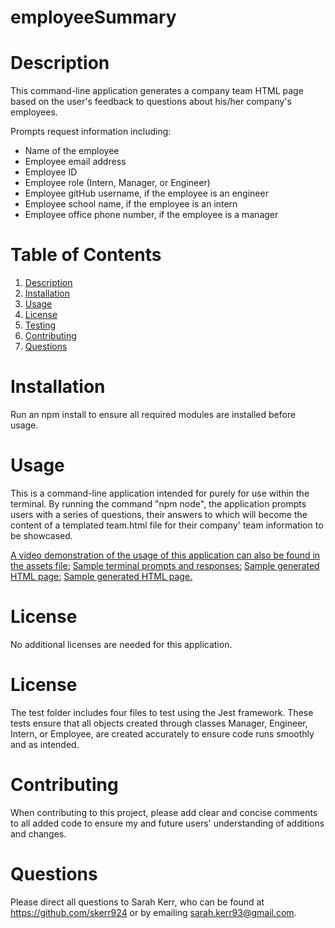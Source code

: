 # employeeSummary

<a name="desc"></a>
# Description 
This command-line application generates a company team HTML page based on the user's feedback to questions about his/her company's employees. 

Prompts request information including: 
  * Name of the employee
  * Employee email address
  * Employee ID
  * Employee role (Intern, Manager, or Engineer)
  * Employee gitHub username, if the employee is an engineer
  * Employee school name, if the employee is an intern 
  * Employee office phone number, if the employee is a manager 

# Table of Contents 
1. [Description](#desc)
2. [Installation](#install)
3. [Usage](#usage)
4. [License](#lic)
6. [Testing](#test)
7. [Contributing](#contr)
8. [Questions](#quest)

<a name="install"></a>
# Installation 
Run an npm install to ensure all required modules are installed before usage. 

<a name="usage"></a>
# Usage 
This is a command-line application intended for purely for use within the terminal. By running the command "npm node", the application prompts users with a series of questions, their answers to which will become the content of a templated team.html file for their company' team information to be showcased.

[A video demonstration of the usage of this application can also be found in the assets file:](./assets/applicationDemo.mov)
[Sample terminal prompts and responses:](./assets/sampleTerminalPrompts.png)
[Sample generated HTML page:](./assets/htmlOutput.png)
[Sample generated HTML page.](./output/exampleOutput.html)

<a name="lic"></a>
# License 
No additional licenses are needed for this application. 

<a name="test"></a>
# License 
 The test folder includes four files to test using the Jest framework. These tests ensure that all objects created through classes Manager, Engineer, Intern, or Employee, are created accurately to ensure code runs smoothly and as intended. 

<a name="contr"></a>
# Contributing 
When contributing to this project, please add clear and concise comments to all added code to ensure my and future users' understanding of additions and changes. 

<a name="quest"></a>
# Questions 
Please direct all questions to Sarah Kerr, who can be found at https://github.com/skerr924 or by emailing sarah.kerr93@gmail.com. 


